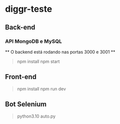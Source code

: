 # diggr-teste

## Back-end

### API MongoDB e MySQL
** O backend está rodando nas portas 3000 e 3001 **

> npm install
> npm start

## Front-end
> npm install
> npm run dev

## Bot Selenium
> python3.10 auto.py

